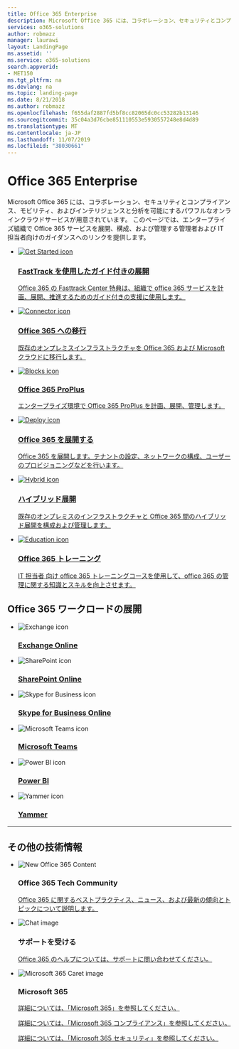 ```yaml
---
title: Office 365 Enterprise
description: Microsoft Office 365 には、コラボレーション、セキュリティとコンプライアンス、モビリティ、およびインテリジェンスと分析を可能にするパワフルなオンラインクラウドサービスが用意されています。 このページでは、エンタープライズ組織で Office 365 サービスを展開、構成、および管理する管理者および IT 担当者向けのガイダンスを提供します。
services: o365-solutions
author: robmazz
manager: laurawi
layout: LandingPage
ms.assetid: ''
ms.service: o365-solutions
search.appverid:
- MET150
ms.tgt_pltfrm: na
ms.devlang: na
ms.topic: landing-page
ms.date: 8/21/2018
ms.author: robmazz
ms.openlocfilehash: f655daf2887fd5bf8cc82065dc0cc53282b13146
ms.sourcegitcommit: 35c04a3d76cbe851110553e5930557248e8d4d89
ms.translationtype: MT
ms.contentlocale: ja-JP
ms.lasthandoff: 11/07/2019
ms.locfileid: "38030661"
---
```

<h1>Office 365 Enterprise</h1>
<p>Microsoft Office&nbsp;365 には、コラボレーション、セキュリティとコンプライアンス、モビリティ、およびインテリジェンスと分析を可能にするパワフルなオンラインクラウドサービスが用意されています。 このページでは、エンタープライズ組織で Office&nbsp;365 サービスを展開、構成、および管理する管理者および IT 担当者向けのガイダンスへのリンクを提供します。</p>
<ul class="cardsF panelContent">
    <li>
        <a href="https://www.microsoft.com/fasttrack/microsoft-365/office-365">
        <div class="cardSize">
            <div class="cardPadding">
                <div class="card">
                    <div class="cardImageOuter">
                        <div class="cardImage">
                            <img src="https://docs.microsoft.com//office/media/icons/get-started.svg" alt="Get Started icon" />
                        </div>
                    </div>
                    <div class="cardText">
                        <h3>FastTrack を使用したガイド付きの展開</h3>
                <p>Office&nbsp;365 の Fasttrack Center 特典は、組織で office&nbsp;365 サービスを計画、展開、推進するためのガイド付きの支援に使用します。</p>
                    </div>
                </div>
            </div>
        </div>
        </a>
    </li> 
    <li>
        <a href="migrate-data-to-office-365.md">
        <div class="cardSize">
            <div class="cardPadding">
                <div class="card">
                    <div class="cardImageOuter">
                        <div class="cardImage">
                            <img src="https://docs.microsoft.com/office/media/icons/connector.svg" alt="Connector icon" />
                        </div>
                    </div>
                    <div class="cardText">
                        <h3>Office 365 への移行</h3>
                <p>既存のオンプレミスインフラストラクチャを Office&nbsp;365 および Microsoft クラウドに移行します。</p>
                    </div>
                </div>
            </div>
        </div>
        </a>
    </li>
    <li>
        <a href="https://docs.microsoft.com/DeployOffice/deployment-guide-for-office-365-proplus">
        <div class="cardSize">
            <div class="cardPadding">
                <div class="card">
                    <div class="cardImageOuter">
                        <div class="cardImage">
                            <img src="https://docs.microsoft.com/office/media/icons/blocks.svg" alt="Blocks icon" />
                        </div>
                    </div>
                    <div class="cardText">
                        <h3>Office 365 ProPlus</h3>
                <p>エンタープライズ環境で Office&nbsp;365 ProPlus を計画、展開、管理します。</p>
                    </div>
                </div>
            </div>
        </div>
        </a>
    </li>
    <li>
        <a href="setup-overview-for-enterprises.md">
        <div class="cardSize">
            <div class="cardPadding">
                <div class="card">
                    <div class="cardImageOuter">
                        <div class="cardImage">
                            <img src="https://docs.microsoft.com/office/media/icons/deploy.svg" alt="Deploy icon" />
                        </div>
                    </div>
                    <div class="cardText">
                        <h3>Office 365 を展開する</h3>
                <p>Office&nbsp;365 を展開します。テナントの設定、ネットワークの構成、ユーザーのプロビジョニングなどを行います。</p>
                    </div>
                </div>
            </div>
        </div>
        </a>
    </li>
    <li>
        <a href="hybrid-cloud-overview.md">
        <div class="cardSize">
            <div class="cardPadding">
                <div class="card">
                    <div class="cardImageOuter">
                        <div class="cardImage">
                            <img src="https://docs.microsoft.com/office/media/icons/hybrid.svg" alt="Hybrid icon" />
                        </div>
                    </div>
                    <div class="cardText">
                        <h3>ハイブリッド展開</h3>
                <p>既存のオンプレミスのインフラストラクチャと Office&nbsp;365 間のハイブリッド展開を構成および管理します。</p>
                    </div>
                </div>
            </div>
        </div>
        </a>
    </li>
    <li>
        <a href="https://support.office.com/article/office-365-admin-and-it-pro-courses-68cc9b95-0bdc-491e-a81f-ee70b3ec63c5?wt.mc_id=otc_home">
        <div class="cardSize">
            <div class="cardPadding">
                <div class="card">
                    <div class="cardImageOuter">
                        <div class="cardImage">
                            <img src="https://docs.microsoft.com/office/media/icons/education-tutorial.svg" alt="Education icon" />
                        </div>
                    </div>
                    <div class="cardText">
                        <h3>Office 365 トレーニング</h3>
                <p>IT 担当者&nbsp;向け office&nbsp;365 トレーニングコースを使用して、office 365 の管理に関する知識とスキルを向上させます。</p>
                    </div>
                </div>
            </div>
        </div>
        </a>
    </li>
</ul>

<h2>Office 365 ワークロードの展開</h2>

<ul class="panelContent cardsFTitle">
    <li>
        <div class="cardSize">
            <div class="cardPadding">
                <div class="card">
                    <div class="cardImageOuter">
                        <div class="cardImage">
                            <img src="https://docs.microsoft.com/media/logos/logo_Exchange.svg" alt="Exchange icon" data-linktype="external">
                        </div>
                    </div>
                    <div class="cardText">
                        <h3><a href="https://docs.microsoft.com/Exchange/exchange-online">Exchange Online</a></h3>
                    </div>
                </div>
            </div>
        </div>
    </li>
    <li>
        <div class="cardSize">
            <div class="cardPadding">
                <div class="card">
                    <div class="cardImageOuter">
                        <div class="cardImage">
                            <img src="https://docs.microsoft.com/media/logos/logo_sharepoint.svg" alt="SharePoint icon" data-linktype="external">
                        </div>
                    </div>
                    <div class="cardText">
                        <h3><a href="https://support.office.com/article/sharepoint-online-–-admin-help-79eb0420-8cbd-4bcb-a90b-ddc7d3ab4b3a?ui=en-US&rs=en-US&ad=US">SharePoint Online</a></h3>
                    </div>
                </div>
            </div>
        </div>
    </li>
    <li>
        <div class="cardSize">
            <div class="cardPadding">
                <div class="card">
                    <div class="cardImageOuter">
                        <div class="cardImage">
                            <img src="https://docs.microsoft.com/media/logos/logo_Skype_for_Business.svg" alt="Skype for Business icon" data-linktype="external">
                        </div>
                    </div>
                    <div class="cardText">
                        <h3><a href="https://docs.microsoft.com/SkypeForBusiness/skype-for-business-online">Skype for Business Online</a></h3>
                    </div>
                </div>
            </div>
        </div>
    </li>
    <li>
        <div class="cardSize">
            <div class="cardPadding">
                <div class="card">
                    <div class="cardImageOuter">
                        <div class="cardImage">
                            <img src="https://docs.microsoft.com/media/logos/logo_MSTeams.svg" alt="Microsoft Teams icon" data-linktype="external">
                        </div>
                    </div>
                    <div class="cardText">
                        <h3><a href="https://docs.microsoft.com/MicrosoftTeams/Microsoft-Teams">Microsoft Teams</a></h3>
                    </div>
                </div>
            </div>
        </div>
    </li>
    <li>
        <div class="cardSize">
            <div class="cardPadding">
                <div class="card">
                    <div class="cardImageOuter">
                        <div class="cardImage">
                            <img src="https://docs.microsoft.com/media/hubs/powerbi/pbi-powerbi-logo.svg" alt="Power BI icon" data-linktype="external">
                        </div>
                    </div>
                    <div class="cardText">
                        <h3><a href="https://docs.microsoft.com/power-bi/">Power BI</a></h3>
                    </div>
                </div>
            </div>
        </div>
    </li>
    </li>
    <li>
        <div class="cardSize">
            <div class="cardPadding">
                <div class="card">
                    <div class="cardImageOuter">
                        <div class="cardImage">
                            <img src="https://docs.microsoft.com/media/logos/logo-yammer.svg" alt="Yammer icon" data-linktype="external">
                        </div>
                    </div>
                    <div class="cardText">
                        <h3><a href="https://support.office.com/yammer">Yammer</a></h3>
                    </div>
                </div>
            </div>
        </div>
    </li>
</ul>

<hr>
<h2>その他の技術情報</h2>

<ul class="panelContent cardsF">
    <li>
        <div class="cardSize">
            <div class="cardPadding">
                <div class="card">
                    <div class="cardImageOuter">
                        <div class="cardImage">
                            <img src="https://docs.microsoft.com/office/media/icons/users-people.svg" alt="New Office 365 Content" data-linktype="external">
                        </div>
                    </div>
                    <div class="cardText">
                        <h3>Office 365 Tech Community</h3>
                        <p><a href="https://techcommunity.microsoft.com/t5/Office-365/ct-p/Office365">Office&nbsp;365 に関するベストプラクティス、ニュース、および最新の傾向とトピックについて説明します。</a></p>
                    </div>
                </div>
            </div>
        </div>
    </li>
    <li>
        <div class="cardSize">
            <div class="cardPadding">
                <div class="card">
                    <div class="cardImageOuter">
                        <div class="cardImage">
                            <img src="https://docs.microsoft.com/office/media/icons/chat.svg" alt="Chat image" data-linktype="external">
                        </div>
                    </div>
                    <div class="cardText">
                        <h3>サポートを受ける</h3>
                        <p><a href="https://support.office.com/article/contact-support-for-business-products-admin-help-32a17ca7-6fa0-4870-8a8d-e25ba4ccfd4b?ui=en-US&rs=en-US&ad=US">Office&nbsp;365 のヘルプについては、サポートに問い合わせてください。</a></p>
                    </div>
                </div>
            </div>
        </div>
    </li>
    <li>
        <div class="cardSize">
            <div class="cardPadding">
                <div class="card">
                    <div class="cardImageOuter">
                        <div class="cardImage">
                            <img src="https://docs.microsoft.com/office/media/icons/caret-right-blue.svg" alt="Microsoft 365 Caret image" data-linktype="external">
                        </div>
                    </div>
                    <div class="cardText">
                        <h3>Microsoft 365</h3>
                        <p><a href="https://docs.microsoft.com/microsoft-365">詳細については、「Microsoft 365」を参照してください。</a></p>
                        <p><a href="https://docs.microsoft.com/microsoft-365/compliance/">詳細については、「Microsoft 365 コンプライアンス」を参照してください。</a></p>
                        <p><a href="https://docs.microsoft.com/microsoft-365/security/">詳細については、「Microsoft 365 セキュリティ」を参照してください。</a></p>
                    </div>
                </div>
            </div>
        </div>
    </li>
</ul>
